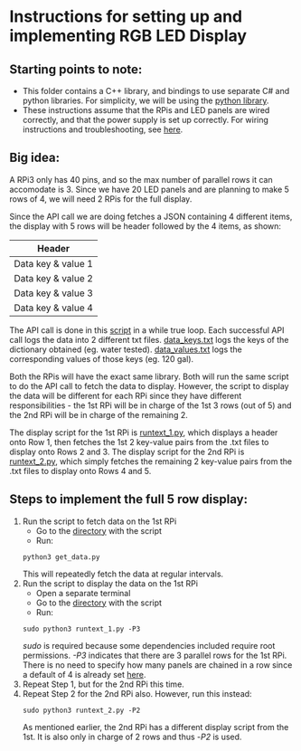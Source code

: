 # Instructions for setting up and implementing RGB LED Display


## Starting points to note:
-   This folder contains a C++ library, and bindings to use separate C# and python libraries. For simplicity, we will be using the [python library](rgb-led-display-library/bindings/python).
-   These instructions assume that the RPis and LED panels are wired correctly, and that the power supply is set up correctly. For wiring instructions and troubleshooting, see [here](rgb-led-display-library/wiring.md).


## Big idea:
A RPi3 only has 40 pins, and so the max number of parallel rows it can accomodate is 3. Since we have 20 LED panels and are planning to make 5 rows of 4, we will need 2 RPis for the full display.

Since the API call we are doing fetches a JSON containing 4 different items, the display with 5 rows will be header followed by the 4 items, as shown:

|Header|
| ------------- |
|Data key & value 1|
|Data key & value 2|
|Data key & value 3|
|Data key & value 4|

The API call is done in this [script](rgb-led-display-library/bindings/python/samples/data-files/get_data.py) in a while true loop. Each successful API call logs the data into 2 different txt files. [data_keys.txt](rgb-led-display-library/bindings/python/samples/data-files/data_keys.txt) logs the keys of the dictionary obtained (eg. water tested). [data_values.txt](rgb-led-display-library/bindings/python/samples/data-files/data_values.txt) logs the corresponding values of those keys (eg. 120 gal).

Both the RPis will have the exact same library. Both will run the same script to do the API call to fetch the data to display. However, the script to display the data will be different for each RPi since they have different responsibilities - the 1st RPi will be in charge of the 1st 3 rows (out of 5) and the 2nd RPi will be in charge of the remaining 2.

The display script for the 1st RPi is [runtext_1.py](rgb-led-display-library/bindings/python/samples/runtext_1.py), which displays a header onto Row 1, then fetches the 1st 2 key-value pairs from the .txt files to display onto Rows 2 and 3. The display script for the 2nd RPi is [runtext_2.py](rgb-led-display-library/bindings/python/samples/runtext_2.py), which simply fetches the remaining 2 key-value pairs from the .txt files to display onto Rows 4 and 5.


## Steps to implement the full 5 row display:
1.  Run the script to fetch data on the 1st RPi
    -   Go to the [directory](rgb-led-display-library/bindings/python/samples/data-files) with the script
    -   Run:
    ```
    python3 get_data.py
    ```
    This will repeatedly fetch the data at regular intervals.
2.  Run the script to display the data on the 1st RPi
    -   Open a separate terminal
    -   Go to the [directory](rgb-led-display-library/bindings/python/samples) with the script
    -   Run:
    ```
    sudo python3 runtext_1.py -P3
    ```
    _sudo_ is required because some dependencies included require root permissions. _-P3_ indicates that there are 3 parallel rows for the 1st RPi. There is no need to specify how many panels are chained in a row since a default of 4 is already set [here](rgb-led-display-library/bindings/python/samples/samplebase.py).
3.  Repeat Step 1, but for the 2nd RPi this time.
4.  Repeat Step 2 for the 2nd RPi also. However, run this instead:
    ```
    sudo python3 runtext_2.py -P2
    ```
    As mentioned earlier, the 2nd RPi has a different display script from the 1st. It is also only in charge of 2 rows and thus -_P2_ is used.